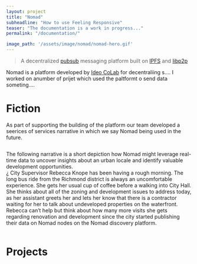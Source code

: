 ```yaml
---
layout: project
title: "Nomad"
subheadline: "How to use Feeling Responsive"
teaser: "The documentation is a work in progress..."
permalink: "/documentation/"

image_path: '/assets/image/nomad/nomad-hero.gif'
---
```


> A decentralized [pubsub]() messaging platform built on [IPFS]() and [libp2p]()



Nomad is a platform developed by [Ideo CoLab]() for decentraliing  s.... I worked on anumber of prijet which used the paltformt o send data someting....

# Fiction
As part of supporting the building of the platform our team developed a seerices of services narrative in which we say Nomad being used in the future.

<div class="medium-8 medium-pull-4 columns" markdown="1">


The following narrative is a short depiction how Nomad might leverage real-time data to uncover insights about an urban locale and identify valuable development opportunities.<br>¿ City Supervisor Rebecca Knope has been having a rough morning.
                    The long bus ride from the Richmond district is always an uncomfortable experience. She gets her usual cup of coffee before a walking into City Hall. She thinks about all of the zoning and development issues to address today, as her
                    assistant greets her and lets her know that there is a contractor waiting for her to talk about undeveloped properties on the waterfront. Rebecca can’t help but think about how many more visits she gets regarding renovation and development
                    since the city started publishing their data on Nomad nodes on the Nomad discovery platform.

</div>

# Projects
